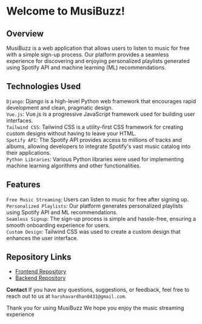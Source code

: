 # Welcome to MusiBuzz!  

## Overview  
MusiBuzz is a web application that allows users to listen to music for free with a simple sign-up process. Our platform provides a seamless experience for discovering and enjoying personalized playlists generated using Spotify API and machine learning (ML) recommendations.

## Technologies Used  
`Django`: Django is a high-level Python web framework that encourages rapid development and clean, pragmatic design.  
`Vue.js`: Vue.js is a progressive JavaScript framework used for building user interfaces.  
`Tailwind CSS`: Tailwind CSS is a utility-first CSS framework for creating custom designs without having to leave your HTML.  
`Spotify API`: The Spotify API provides access to millions of tracks and albums, allowing developers to integrate Spotify's vast music catalog into their applications.  
`Python Libraries`: Various Python libraries were used for implementing machine learning algorithms and other functionalities.  
    
## Features   
`Free Music Streaming`: Users can listen to music for free after signing up.  
`Personalized Playlists`: Our platform generates personalized playlists using Spotify API and ML recommendations.  
`Seamless Signup`: The sign-up process is simple and hassle-free, ensuring a smooth onboarding experience for users.  
`Custom Design`: Tailwind CSS was used to create a custom design that enhances the user interface.  
  
## Repository Links

- [Frontend Repository](https://github.com/Harsha0431/Django-Vue-Music-API-Frontend.git)
- [Backend Repository](https://github.com/Harsha0431/MusiBuzz_Django.git)

  
__Contact__
If you have any questions, suggestions, or feedback, feel free to reach out to us at `harshavardhan0431@gmail.com`.  
    
Thank you for using MusiBuzz We hope you enjoy the music streaming experience
